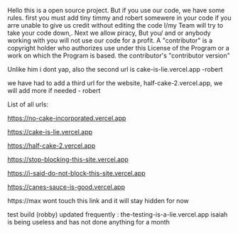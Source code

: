 Hello this is a open source project. But if you use our code, we have some rules. first you must add tiny timmy and robert somewere in your code if you arre unable to give us credit without editing the code I/my Team will try to take your code down,. Next we allow piracy, But you/ and or anybody working with you will not use our code for a profit.
A "contributor" is a copyright holder who authorizes use under this License of the Program or a work on which the Program is based. the contributor's "contributor version"

Unlike him i dont yap, also the second url is cake-is-lie.vercel.app   -robert

we have had to add a third url for the website, half-cake-2.vercel.app, we will add more if needed -  robert

List of all urls:

https://no-cake-incorporated.vercel.app

https://cake-is-lie.vercel.app

https://half-cake-2.vercel.app

https://stop-blocking-this-site.vercel.app

https://i-said-do-not-block-this-site.vercel.app

https://canes-sauce-is-good.vercel.app

https://max wont touch this link and it will stay hidden for now

test build (robby)  updated frequently : the-testing-is-a-lie.vercel.app
isaiah is being useless and has not done anything for a month

